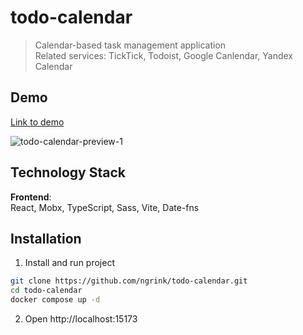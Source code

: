 # todo-calendar

> Calendar-based task management application  
> Related services: TickTick, Todoist, Google Canlendar, Yandex Calendar

## Demo
[Link to demo](https://todo-calendar.ngrink.ru)

![todo-calendar-preview-1](https://github.com/ngrink/todo-calendar/assets/47951318/e2e52ed8-5cf0-4252-a3e2-400bbaabb86c)

## Technology Stack
**Frontend**:  
React, Mobx, TypeScript, Sass, Vite, Date-fns

## Installation

1. Install and run project
```bash
git clone https://github.com/ngrink/todo-calendar.git 
cd todo-calendar
docker compose up -d
```
2. Open http://localhost:15173